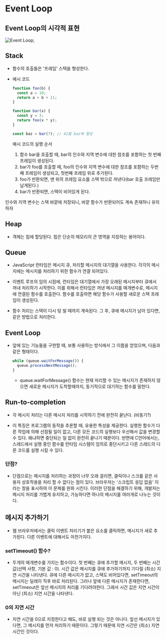 # Event Loop

## Event Loop의 시각적 표현

<img src='https://developer.mozilla.org/ko/docs/Web/JavaScript/Event_loop/the_javascript_runtime_environment_example.svg' alt='Event Loop'>;

## Stack

- 함수의 호출들은 '프레임' 스택을 형성한다.

- 예시 코드

  ```jsx
  function foo(b) {
    const a = 10;
    return a + b + 11;
  }

  function bar(x) {
    const y = 3;
    return foo(x * y);
  }

  const baz = bar(7); // 42를 baz에 할당
  ```

  예시 코드의 실행 순서

  1. 함수 bar을 호출할 때, bar의 인수와 지역 변수에 대한 참조를 포함하는 첫 번째 프레임이 생성된다.
  2. bar가 foo를 호출할 때, foo의 인수와 지역 변수에 대한 참조를 포함하는 두번째 프레임이 생성되고, 첫번째 프레임 위로 추가된다.
  3. foo가 반환되면, 맨 위의 프레임 요소를 스택 밖으로 꺼낸다(bar 호출 프레임만 남게된다.)
  4. bar가 반환되면, 스택이 비어있게 된다.

인수와 지역 변수는 스택 바깥에 저장되니, 바깥 함수가 반환되어도 계속 존재하니 유의하자

## Heap

- 객체는 힙에 할당된다. 힙은 단순히 메모리의 큰 영역을 지칭하는 용어이다.

## Queue

- JavaScript 런타임은 메시지 큐, 처리할 메시지의 대기열을 사용한다. 각각의 메시지에는 메시지를 처리하기 위한 함수가 연결 되어있다.

- 이벤트 루프의 임의 시점에, 런타임은 대기열에서 가장 오래된 메시지부터 큐에서 꺼내 처리하기 시작한다. 이를 위해서 런타임은 꺼낸 메시지를 매개변수로, 메시지에 연결된 함수를 호출한다. 함수를 호출하면 해당 함수가 사용할 새로운 스택 프레임이 생성된다.

- 함수 처리는 스택이 다시 텅 빌 때까지 계속된다. 그 후, 큐에 메시지가 남아 있다면, 같은 방법으로 처리한다.

## Event Loop

- 앞에 있는 기능들을 구현할 때, 보통 사용하는 방식에서 그 이름을 얻었으며, 다음과 같은 형태이다.
  ```jsx
  while (queue.waitForMessage()) {
    queue.processNextMessage();
  }
  ```
  - queue.waitForMessage() 함수는 현재 처리할 수 있는 메시지가 존재하지 않으면 새로운 메시지가 도착할때까지, 동기적으로 대기하는 함수를 말한다.

## Run-to-completion

- 각 메시지 처리는 다른 메시지 처리를 시작하기 전에 완전히 끝난다.
  (비동기?)

- 이 특징은 프로그램의 동작을 추론할 때, 유용한 특성을 제공한다. 실행한 함수가 다른 작업에 의해 선점될 일이 없고, 다른 모든 코드의 실행보다 우선해서 값을 변경할 수 있다. 왜냐하면 중단되는 일 없이 완전히 끝나기 때문이다. 반면에 C언어에서는, 스레드에서 실행 중인 함수를 런타임 시스템이 임의로 중단시키고 다른 스레드의 다른 코드를 실행 시킬 수 있다.

### 단점?

- 단점으로는 메시지를 처리하는 과정이 너무 오래 걸리면, 클릭이나 스크롤 같은 사용자 상호작용을 처리 할 수 없다는 점이 있다. 브라우저는 '스크립트 응답 없음' 이라는 창을 표시하여 이 문제를 완화 시킨다. 이러한 단점을 해결하기 위해, 개발자는 메시지 처리를 가볍게 유지하고, 가능하다면 하나의 메시지를 여러개로 나누는 것이다.

## 메시지 추가하기

- 웹 브라우저에서는 클릭 이벤트 처리기가 붙은 요소를 클릭하면, 메시지가 새로 추가된다. 다른 이벤트에 대해서도 마찬가지다.

### setTimeout() 함수?

- 두개의 매개변수를 가지는 함수이다. 첫 번째는 큐에 추가할 메시지, 두 번째는 시간 값(선택 사항, 기본 값 : 0). 시간 값은 메시지를 큐에 추가하기까지 기다릴 (최소) 지연 시간을 나타낸다. 큐에 다른 메시지가 없고, 스택도 비어있다면, setTimeout의 메시지는 딜레이 직후 바로 처리된다. 그러나 앞에 다른 메시지가 존재한다면, setTimeout은 앞선 메시지의 처리를 기다려야한다. 그래서 시간 값은 지연 시간이 아닌 (최소) 지연 시간을 나타낸다.

### 0의 지연 시간

- 지연 시간을 0으로 지정한다고 해도, 바로 실행 되는 것은 아니다. 앞선 메시지가 있다면, 그 메시지를 먼저 처리하기 때문이다. 그렇기 때문에 지연 시간은 (최소) 지연 시간인 것이다.
